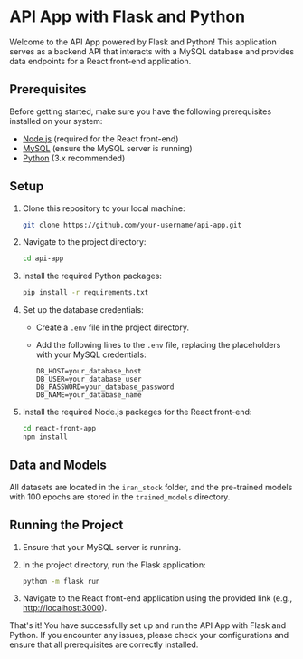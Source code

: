# API App with Flask and Python

Welcome to the API App powered by Flask and Python! This application serves as a backend API that interacts with a MySQL database and provides data endpoints for a React front-end application.

## Prerequisites

Before getting started, make sure you have the following prerequisites installed on your system:

- [Node.js](https://nodejs.org/) (required for the React front-end)
- [MySQL](https://www.mysql.com/) (ensure the MySQL server is running)
- [Python](https://www.python.org/) (3.x recommended)

## Setup

1. Clone this repository to your local machine:

    ```bash
    git clone https://github.com/your-username/api-app.git
    ```

2. Navigate to the project directory:

    ```bash
    cd api-app
    ```

3. Install the required Python packages:

    ```bash
    pip install -r requirements.txt
    ```

4. Set up the database credentials:

    - Create a `.env` file in the project directory.
    - Add the following lines to the `.env` file, replacing the placeholders with your MySQL credentials:

        ```env
        DB_HOST=your_database_host
        DB_USER=your_database_user
        DB_PASSWORD=your_database_password
        DB_NAME=your_database_name
        ```

5. Install the required Node.js packages for the React front-end:

    ```bash
    cd react-front-app
    npm install
    ```

## Data and Models

All datasets are located in the `iran_stock` folder, and the pre-trained models with 100 epochs are stored in the `trained_models` directory.

## Running the Project

1. Ensure that your MySQL server is running.

2. In the project directory, run the Flask application:

    ```bash
    python -m flask run
    ```

3. Navigate to the React front-end application using the provided link (e.g., [http://localhost:3000](http://localhost:3000)).

That's it! You have successfully set up and run the API App with Flask and Python. If you encounter any issues, please check your configurations and ensure that all prerequisites are correctly installed.
